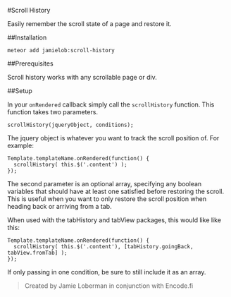 #Scroll History

Easily remember the scroll state of a page and restore it.

##Installation

`meteor add jamielob:scroll-history`

##Prerequisites

Scroll history works with any scrollable page or div.

##Setup

In your `onRendered` callback simply call the `scrollHistory` function.   This function takes two parameters.

```
scrollHistory(jqueryObject, conditions);
```

The jquery object is whatever you want to track the scroll position of.  For example:

```
Template.templateName.onRendered(function() {
  scrollHistory( this.$('.content') );
});

```

The second parameter is an optional array, specifying any boolean variables that should have at least one satisfied before restoring the scroll.  This is useful when you want to only restore the scroll position when heading back or arriving from a tab.

When used with the tabHistory and tabView packages, this would like like this:

```
Template.templateName.onRendered(function() {
  scrollHistory( this.$('.content'), [tabHistory.goingBack, tabView.fromTab] );
});

```

If only passing in one condition, be sure to still include it as an array.


> Created by Jamie Loberman in conjunction with Encode.fi
